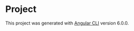 # Project

This project was generated with [Angular CLI](https://github.com/angular/angular-cli) version 6.0.0.
